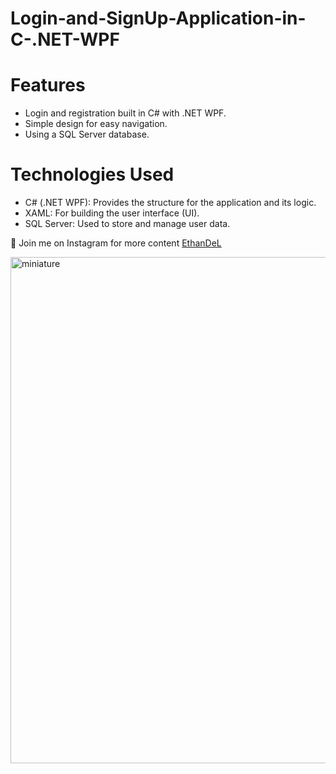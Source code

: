 # Login-and-SignUp-Application-in-C-.NET-WPF

# Features
  * Login and registration built in C# with .NET WPF.
  * Simple design for easy navigation.
  * Using a SQL Server database.

# Technologies Used
  * C# (.NET WPF): Provides the structure for the application and its logic.
  * XAML: For building the user interface (UI).
  * SQL Server: Used to store and manage user data.

🤍 Join me on Instagram for more content [EthanDeL](https://www.instagram.com/ethan_del_code/)


<img width="810" alt="miniature" src="https://github.com/user-attachments/assets/b87f26d5-77ec-4570-89fa-47d20eb0566b">
